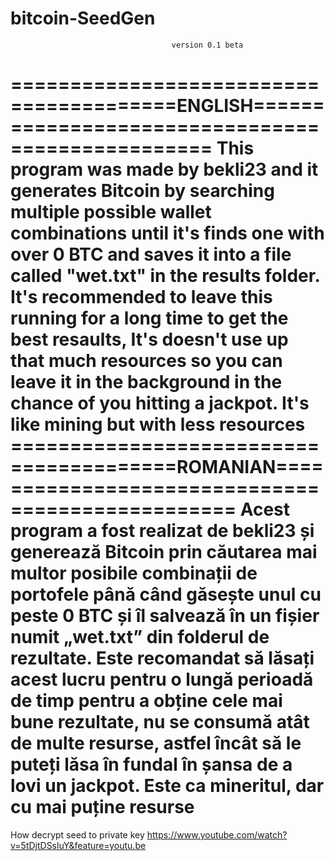 # bitcoin-SeedGen

                                        version 0.1 beta
                                        
                                        
  ========================================ENGLISH=================================================
This program was made by bekli23 and it generates Bitcoin by searching multiple possible
wallet combinations until it's finds one with over 0 BTC and saves it into
a file called "wet.txt" in the results folder.
It's recommended to leave this running for a long time to get the best resaults, It's doesn't use up
that much resources so you can leave it in the background in the chance of you hitting a jackpot.
It's like mining but with less resources
========================================ROMANIAN=================================================
Acest program a fost realizat de bekli23 și generează Bitcoin prin căutarea mai multor posibile
combinații de portofele până când găsește unul cu peste 0 BTC și îl salvează în
un fișier numit „wet.txt” din folderul de rezultate.
Este recomandat să lăsați acest lucru pentru o lungă perioadă de timp pentru a obține cele mai bune rezultate, nu se consumă
atât de multe resurse, astfel încât să le puteți lăsa în fundal în șansa de a lovi un jackpot.
Este ca mineritul, dar cu mai puține resurse
=========================================================================================
How decrypt seed to private key
https://www.youtube.com/watch?v=5tDjtDSsluY&feature=youtu.be

